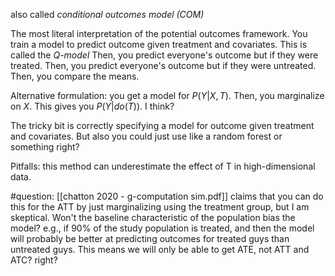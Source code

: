 also called *conditional outcomes model (COM)*

The most literal interpretation of the potential outcomes framework. You train a model to predict outcome given treatment and covariates. This is called the *Q-model* Then, you predict everyone's outcome but if they were treated. Then, you predict everyone's outcome but if they were untreated. Then, you compare the means.

Alternative formulation: you get a model for $P(Y | X, T)$. Then, you marginalize on $X$. This gives you $P(Y | do(T))$. I think?

The tricky bit is correctly specifying a model for outcome given treatment and covariates. But also you could just use like a random forest or something right?

Pitfalls: this method can underestimate the effect of T in high-dimensional data.

#question: [[chatton 2020 - g-computation sim.pdf]] claims that you can do this for the ATT by just marginalizing using the treatment group, but I am skeptical. Won't the baseline characteristic of the population bias the model? e.g., if 90% of the study population is treated, and then the model will probably be better at predicting outcomes for treated guys than untreated guys. This means we will only be able to get ATE, not ATT and ATC? right?